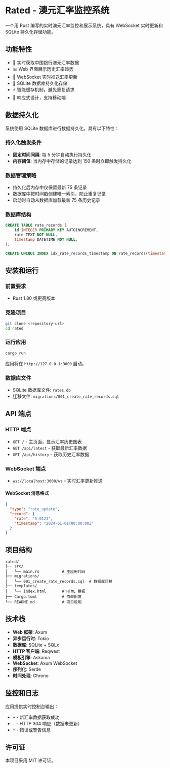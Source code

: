 # Rated - 澳元汇率监控系统

一个用 Rust 编写的实时澳元汇率监控和展示系统，具有 WebSocket 实时更新和 SQLite 持久化存储功能。

## 功能特性

- 🔄 实时获取中国银行澳元汇率数据
- 📊 Web 界面展示历史汇率趋势
- 🔌 WebSocket 实时推送汇率更新
- 💾 SQLite 数据库持久化存储
- ⚡ 智能缓存机制，避免重复请求
- 📱 响应式设计，支持移动端

## 数据持久化

系统使用 SQLite 数据库进行数据持久化，具有以下特性：

### 持久化触发条件
- **固定时间间隔**: 每 5 分钟自动执行持久化
- **内存阈值**: 当内存中存储的记录达到 150 条时立即触发持久化

### 数据管理策略
- 持久化后内存中仅保留最新 75 条记录
- 数据库中按时间戳创建唯一索引，防止重复记录
- 启动时自动从数据库加载最新 75 条历史记录

### 数据库结构
```sql
CREATE TABLE rate_records (
    id INTEGER PRIMARY KEY AUTOINCREMENT,
    rate TEXT NOT NULL,
    timestamp DATETIME NOT NULL,
);

CREATE UNIQUE INDEX idx_rate_records_timestamp ON rate_records(timestamp);
```

## 安装和运行

### 前置要求
- Rust 1.80 或更高版本

### 克隆项目
```bash
git clone <repository-url>
cd rated
```

### 运行应用
```bash
cargo run
```

应用将在 `http://127.0.0.1:3000` 启动。

### 数据库文件
- SQLite 数据库文件: `rates.db`
- 迁移文件: `migrations/001_create_rate_records.sql`

## API 端点

### HTTP 端点
- `GET /` - 主页面，显示汇率历史图表
- `GET /api/latest` - 获取最新汇率数据
- `GET /api/history` - 获取历史汇率数据

### WebSocket 端点
- `ws://localhost:3000/ws` - 实时汇率更新推送

#### WebSocket 消息格式
```json
{
  "type": "rate_update",
  "record": {
    "rate": "5.0123",
    "timestamp": "2024-01-01T00:00:00Z"
  }
}
```

## 项目结构

```
rated/
├── src/
│   └── main.rs          # 主应用代码
├── migrations/
│   └── 001_create_rate_records.sql  # 数据库迁移
├── templates/
│   └── index.html       # HTML 模板
├── Cargo.toml           # 依赖配置
└── README.md            # 项目说明
```

## 技术栈

- **Web 框架**: Axum
- **异步运行时**: Tokio
- **数据库**: SQLite + SQLx
- **HTTP 客户端**: Reqwest
- **模板引擎**: Askama
- **WebSocket**: Axum WebSocket
- **序列化**: Serde
- **时间处理**: Chrono

## 监控和日志

应用提供实时控制台输出：
- `+` - 新汇率数据获取成功
- `.` - HTTP 304 响应（数据未更新）
- `*` - 错误或警告信息

## 许可证

本项目采用 MIT 许可证。
